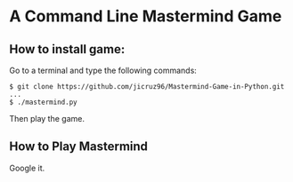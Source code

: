 # A Command Line Mastermind Game

## How to install game:

Go to a terminal and type the following commands:
```
$ git clone https://github.com/jicruz96/Mastermind-Game-in-Python.git
...
$ ./mastermind.py
```

Then play the game.

## How to Play Mastermind
Google it.
